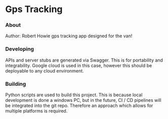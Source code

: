 # Gps Tracking

### About

Author: Robert Howie
gps tracking app designed for the van!

### Developing

APIs and server stubs are generated via Swagger. This is for portability and integrability. 
Google cloud is used in this case, however this should be deployable to any cloud environment.

### Building

Python scripts are used to build this project. This is because local development is done a windows PC,
but in the future, CI / CD pipelines will be integrated into the git repo. Therefore an approach which
allows for multiple platforms is required.